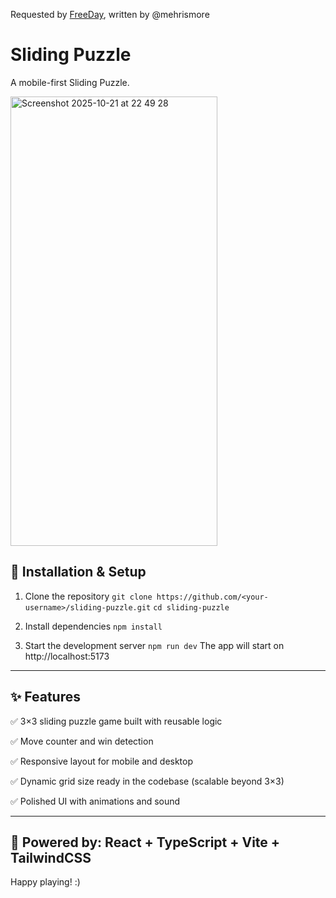 Requested by [FreeDay](https://www.freeday.ai/), written by @mehrismore

# Sliding Puzzle 
A mobile-first Sliding Puzzle. 

<img width="331" height="719" alt="Screenshot 2025-10-21 at 22 49 28" src="https://github.com/user-attachments/assets/40aeaebd-9ba4-415d-9779-0c60d6ab3c64" />

## 🧩 Installation & Setup
1. Clone the repository
   `git clone https://github.com/<your-username>/sliding-puzzle.git`
   `cd sliding-puzzle`

2. Install dependencies
   `npm install`

4. Start the development server
   `npm run dev`
The app will start on http://localhost:5173

--------------------

## ✨ Features

✅ 3×3 sliding puzzle game built with reusable logic

✅ Move counter and win detection

✅ Responsive layout for mobile and desktop

✅ Dynamic grid size ready in the codebase (scalable beyond 3×3)

✅ Polished UI with animations and sound

 ------------

## 🧠 Powered by: React + TypeScript + Vite + TailwindCSS
 

Happy playing! :)









